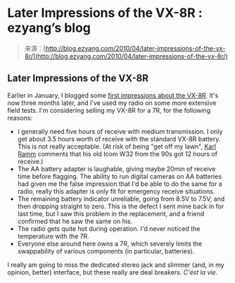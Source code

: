 <!--yml
category: 未分类
date: 2024-07-01 18:18:23
-->

# Later Impressions of the VX-8R : ezyang’s blog

> 来源：[http://blog.ezyang.com/2010/04/later-impressions-of-the-vx-8r/](http://blog.ezyang.com/2010/04/later-impressions-of-the-vx-8r/)

## Later Impressions of the VX-8R

Earlier in January, I blogged some [first impressions about the VX-8R](http://blog.ezyang.com/2010/01/vx-8r-review/). It's now three months later, and I've used my radio on some more extensive field tests. I'm considering selling my VX-8R for a 7R, for the following reasons:

*   I generally need five hours of receive with medium transmission. I only get about 3.5 hours worth of receive with the standard VX-8R battery. This is not really acceptable. (At risk of being "get off my lawn", [Karl Ramm](http://www.1ts.org/~kcr/) comments that his old Icom W32 from the 90s got 12 hours of receive.)
*   The AA battery adapter is laughable, giving maybe 20min of receive time before flagging. The ability to run digital cameras on AA batteries had given me the false impression that I'd be able to do the same for a radio, really this adapter is only fit for emergency receive situations.
*   The remaining battery indicator unreliable, going from 8.5V to 7.5V, and then dropping straight to zero. This is the defect I sent mine back in for last time, but I saw this problem in the replacement, and a friend confirmed that he saw the same on his.
*   The radio gets quite hot during operation. I'd never noticed the temperature with the 7R.
*   Everyone else around here owns a 7R, which severely limits the swappability of various components (in particular, batteries).

I really am going to miss the dedicated stereo jack and slimmer (and, in my opinion, better) interface, but these really are deal breakers. *C'ést la vie.*